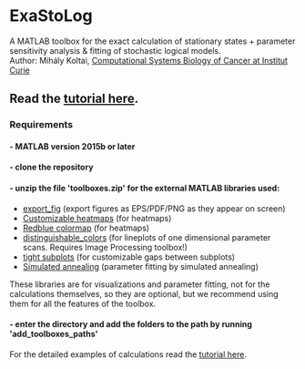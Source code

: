 # ExaStoLog

A MATLAB toolbox for the exact calculation of stationary states + parameter sensitivity analysis & fitting of stochastic logical models.  
Author: Mihály Koltai, [Computational Systems Biology of Cancer at Institut Curie](https://github.com/sysbio-curie)

## Read the [tutorial here](https://github.com/mbkoltai/exact-stoch-log-mod/tree/master/doc).

### Requirements

#### - MATLAB version 2015b or later

#### - clone the repository

#### - unzip the file 'toolboxes.zip' for the external MATLAB libraries used:

- [export_fig](https://mathworks.com/matlabcentral/fileexchange/23629-export_fig) (export figures as EPS/PDF/PNG as they appear on screen)  
- [Customizable heatmaps](https://mathworks.com/matlabcentral/fileexchange/24253-customizable-heat-maps) (for heatmaps)  
- [Redblue colormap](https://mathworks.com/matlabcentral/fileexchange/25536-red-blue-colormap) (for heatmaps)  
- [distinguishable_colors](https://www.mathworks.com/matlabcentral/fileexchange/29702-generate-maximally-perceptually-distinct-colors) (for lineplots of one dimensional parameter scans. Requires Image Processing toolbox!)  
- [tight subplots](https://mathworks.com/matlabcentral/fileexchange/27991-tight_subplot-nh-nw-gap-marg_h-marg_w) (for customizable gaps between subplots)  
- [Simulated annealing](https://mathworks.com/matlabcentral/fileexchange/10548-general-simulated-annealing-algorithm) (parameter fitting by simulated annealing)  

These libraries are for visualizations and parameter fitting, not for the calculations themselves, so they are optional, but we recommend using them for all the features of the toolbox.

#### - enter the directory and add the folders to the path by running 'add_toolboxes_paths'

For the detailed examples of calculations read the [tutorial here](https://github.com/mbkoltai/exact-stoch-log-mod/tree/master/doc).